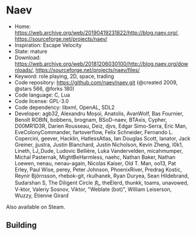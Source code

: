 # Naev

- Home: https://web.archive.org/web/20190419231822/http://blog.naev.org/, https://sourceforge.net/projects/naev/
- Inspiration: Escape Velocity
- State: mature
- Download: https://web.archive.org/web/20181206030100/http://blog.naev.org/downloads/, https://sourceforge.net/projects/naev/files/
- Keyword: role playing, 2D, space, trading
- Code repository: https://github.com/naev/naev.git (@created 2009, @stars 566, @forks 180)
- Code language: C, Lua
- Code license: GPL-3.0
- Code dependency: libxml, OpenAL, SDL2
- Developer: agb32, Alexandru Moșoi, Anatolis, AvanWolf, Bas Fournier, Benoît ROBIN, bobbens, brognam, BSoD-naev, BTAxis, Cypher, D00MR1D3R, Darien Rousseau, Deiz, djvs, Edgar Simo-Serra, Eric Man, EveColonyCommander, fartoverflow, Felix Schneider, Fernando L. Copercini, geever, Hacklin, HatlessAtlas, Ian Douglas Scott, Ianator, Jack Greiner, jjustra, Justin Blanchard, Justin Nicholson, Kevin Zheng, l0k1, Lineth, LJ_Dude, Ludovic Bellière, Luka Vandervelden, micahmumper, Michal Pasternak, MightBeHarmless, naehc, Nathan Baker, Nathan Loewen, nenau, nenau-again, Nicolas Kaiser, Old T. Man, oo13, Pat Erley, Paul Wise, perey, Peter Johnson, PhoenixRiver, Predrag Kostic, Reynir Björnsson, rhebok-git, rkulhanek, Ryan Duryea, Sean Hildebrand, Sudarshan S, The Diligent Circle 丸, theElerd, thunkk, toams, unavowed, V-ktor, Valeriy Sosnov, Viktor, "Weblate (bot)", William Leiserson, Wuzzy, Étienne Girard

Also available on Steam.

## Building
